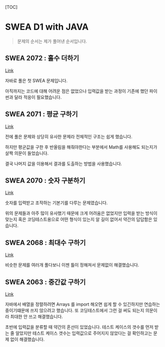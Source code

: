 [TOC]

# SWEA D1 with JAVA

> 문제의 순서는 제가 풀어낸 순서입니다.

## SWEA 2072 : 홀수 더하기

 [Link](https://github.com/BonHyuck/Java/blob/master/workspace/D1/src/SWEA2072.java)

자바로 풀은 첫 SWEA 문제입니다. 

아직까지는 코드에 대해 어려운 점은 없었으나 입력값을 받는 과정이 기존에 했던 파이썬과 달라 적응이 필요했습니다.



## SWEA 2071 : 평균 구하기

 [Link](https://github.com/BonHyuck/Java/blob/master/workspace/D1/src/SWEA2071.java)

전에 풀은 문제와 상당히 유사한 문제라 전체적인 구조는 쉽게 했습니다. 

하지만 평균값을 구한 후 반올림을 해줘야한다는 부분에서 Math를 사용해도 되는지가 살짝 의문이 들었습니다.

결국 나머지 값을 이용해서 결과를 도출하는 방법을 사용했습니다.



## SWEA 2070 : 숫자 구분하기

 [Link](https://github.com/BonHyuck/Java/blob/master/workspace/D1/src/SWEA2070.java)

숫자를 입력받고 조작하는 기본기를 다루는 문제였습니다.

위의 문제들과 아주 많이 유사했기 때문에 크게 어려움은 없었지만 입력을 받는 방식이 맞는지 혹은 코딩테스트용으로 어떤 형식이 있는지 알 길이 없어서 약간의 답답함은 있습니다.



## SWEA 2068 : 최대수 구하기

[Link](https://github.com/BonHyuck/Java/blob/master/workspace/D1/src/SWEA2068.java)

비슷한 문제를 여러개 풀다보니 이젠 틀이 정해져서 문제없이 해결했습니다.



## SWEA 2063 : 중간값 구하기

[Link](https://github.com/BonHyuck/Java/blob/master/workspace/D1/src/SWEA2063.java)

자바에서 배열을 정렬하려면 Arrays 를 import 해오면 쉽게 할 수 있긴하지만 연습하는 중이기떄문에 쓰지 않으려고 했습니다. 또 코딩테스트에서 그런 걸 써도 되는지 의문이라 최대한 안 쓰고 해결했습니다. 

초반에 입력값을 분류할 때 약간의 혼선이 있었습니다. 테스트 케이스의 갯수를 먼저 받는 줄 알았지만 테스트 케이스 갯수는 입력값으로 주어지지 않았다는 걸 확인하고는 문제 없이 해결했습니다.